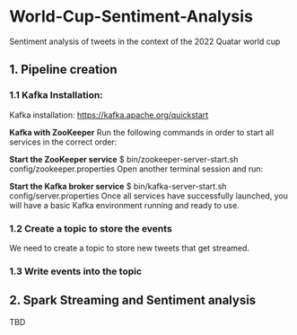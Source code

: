 # World-Cup-Sentiment-Analysis
Sentiment analysis of tweets in the context of the 2022 Quatar world cup

## 1. Pipeline creation
### 1.1 Kafka Installation:
Kafka installation: https://kafka.apache.org/quickstart

**Kafka with ZooKeeper**
Run the following commands in order to start all services in the correct order:

**Start the ZooKeeper service**
$ bin/zookeeper-server-start.sh config/zookeeper.properties
Open another terminal session and run:

**Start the Kafka broker service**
$ bin/kafka-server-start.sh config/server.properties
Once all services have successfully launched, you will have a basic Kafka environment running and ready to use.

### 1.2 Create a topic to store the events
We need to create a topic to store new tweets that get streamed.

### 1.3 Write events into the topic

## 2. Spark Streaming and Sentiment analysis
TBD
